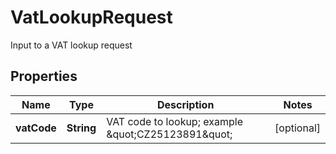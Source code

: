 

# VatLookupRequest

Input to a VAT lookup request

## Properties

| Name | Type | Description | Notes |
|------------ | ------------- | ------------- | -------------|
|**vatCode** | **String** | VAT code to lookup; example \&quot;CZ25123891\&quot; |  [optional] |



